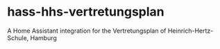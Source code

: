 # hass-hhs-vertretungsplan
 A Home Assistant integration for the Vertretungsplan of Heinrich-Hertz-Schule, Hamburg
